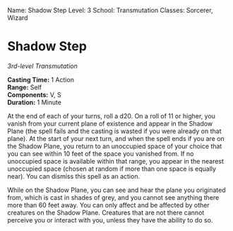 Name: Shadow Step
Level: 3
School: Transmutation
Classes: Sorcerer, Wizard

# Shadow Step
_3rd-level Transmutation_

**Casting Time:** 1 Action  
**Range:** Self  
**Components:** V, S  
**Duration:** 1 Minute

At the end of each of your turns, roll a d20. On a roll of 11 or higher, you vanish from your current plane of existence and appear in the Shadow Plane (the spell fails and the casting is wasted if you were already on that plane). At the start of your next turn, and when the spell ends if you are on the Shadow Plane, you return to an unoccupied space of your choice that you can see within 10 feet of the space you vanished from. If no unoccupied space is available within that range, you appear in the nearest unoccupied space (chosen at random if more than one space is equally near). You can dismiss this spell as an action.

While on the Shadow Plane, you can see and hear the plane you originated from, which is cast in shades of grey, and you cannot see anything there more than 60 feet away. You can only affect and be affected by other creatures on the Shadow Plane. Creatures that are not there cannot perceive you or interact with you, unless they have the ability to do so.